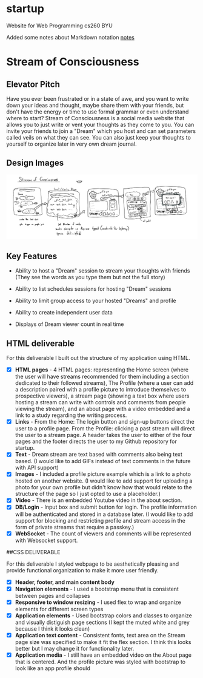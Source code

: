 # startup
Website for Web Programming cs260 BYU

Added some notes about Markdown notation [notes](notes.md)

# Stream of Consciousness

## Elevator Pitch

Have you ever been frustrated or in a state of awe, and you want to write down your ideas and thought, maybe share them with your friends, but don't have the energy or time to use formal grammar or even understand where to start? Stream of Consciousness is a social media website that allows you to just write or vent your thoughts as they come to you. You can invite your friends to join a "Dream" which you host and can set parameters called veils on what they can see. You can also just keep your thoughts to yourself to organize later in very own dream journal.

## Design Images
![Mock](imgs/dreams_mock.jpeg)

## Key Features

- Ability to host a "Dream" session to stream your thoughts with friends (They see the words as you type them but not the full story)

- Ability to list schedules sessions for hosting "Dream" sessions

- Ability to limit group access to your hosted "Dreams" and profile

- Ability to create independent user data

- Displays of Dream viewer count in real time

## HTML deliverable

For this deliverable I built out the structure of my application using HTML.

- [x] **HTML pages** - 4 HTML pages: representing the Home screen (where the user will have streams recommended for them including a section dedicated to their followed streams), The Profile (where a user can add a description paired with a profile picture to introduce themselves to prospective viewers), a stream page (showing a text box where users hosting a stream can write with controls and comments from people viewing the stream), and an about page with a video embedded and a link to a study regarding the writing process.
- [x] **Links** - From the Home: The login button and sign-up buttons direct the user to a profile page. From the Profile: clicking a past stream will direct the user to a stream page. A header takes the user to either of the four pages and the footer directs the user to my Github repository for startup.
- [x] **Text** - Dream stream are text based with comments also being text based. (I would like to add GIFs instead of text comments in the future with API support)
- [x] **Images** - I included a profile picture example which is a link to a photo hosted on another website. (I would like to add support for uploading a photo for your own profile but didn't know how that would relate to the structure of the page so I just opted to use a placeholder.)
- [x] **Video** - There is an embedded Youtube video in the about section.
- [x] **DB/Login** - Input box and submit button for login. The profile information will be authenticated and stored in a database later. (I would like to add support for blocking and restricting profile and stream access in the form of private streams that require a passkey.)
- [x] **WebSocket** - The count of viewers and comments will be represented with Websocket support.

##CSS DELIVERABLE

For this deliverable I styled webpage to be aesthetically pleasing and provide functional organization to make it more user friendly.


- [x] **Header, footer, and main content body**
- [x] **Navigation elements** - I used a bootstrap menu that is consistent between pages and collapses
- [x] **Responsive to window resizing** - I used flex to wrap and organize elements for different screen types
- [x] **Application elements** - Used bootstrap colors and classes to organize and visually distiguish page sections (I kept the muted white and grey because I think it looks clean)
- [x] **Application text content** - Consistent fonts, text area on the Stream page size was specified to make it fit the flex section. I think this looks better but I may change it for functionality later.
- [x] **Application media** - I still have an embedded video on the About page that is centered. And the profile picture was styled with bootstrap to look like an app profile should
